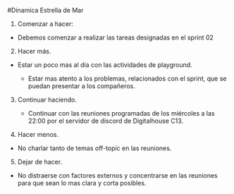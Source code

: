 #Dinamica Estrella de Mar

1. Comenzar a hacer:

  - Debemos comenzar a realizar las tareas designadas en el sprint 02

2. Hacer más.

  - Estar un poco mas al día con las actividades de playground.

	- Estar mas atento a los problemas, relacionados con el sprint, que se puedan presentar a los compañeros.

3. Continuar haciendo.

	- Continuar con las reuniones programadas de los miércoles a las 22:00 por el servidor de discord de Digitalhouse C13.

4. Hacer menos.

  - No charlar tanto de temas off-topic en las reuniones.

5. Dejar de hacer.
	
  - No distraerse con factores externos y concentrarse en las reuniones para que sean lo mas clara y corta posibles.
